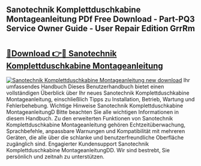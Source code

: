 ## Sanotechnik Komplettduschkabine Montageanleitung PDf Free Download - Part-PQ3 Service Owner Guide - User Repair Edition GrrRm

# <h2><a href="http://df8w7ly.blite.top/?on=Sanotechnik+Komplettduschkabine+Montageanleitung">🔗Download 👉🔴 Sanotechnik Komplettduschkabine Montageanleitung</a></h2>

[![Sanotechnik Komplettduschkabine Montageanleitung new download](https://i.imgur.com/lujVjoI.png)](http://df8w7ly.blite.top/?on=Sanotechnik+Komplettduschkabine+Montageanleitung)
Ihr umfassendes Handbuch Dieses Benutzerhandbuch bietet einen vollständigen Überblick über Ihr neues Sanotechnik Komplettduschkabine Montageanleitung, einschließlich Tipps zu Installation, Betrieb, Wartung und Fehlerbehebung. Wichtige Hinweise Sanotechnik Komplettduschkabine MontageanleitungD Bitte beachten Sie alle wichtigen Informationen in diesem Handbuch. Zu den erweiterten Funktionen von Sanotechnik Komplettduschkabine Montageanleitung gehören Echtzeitüberwachung, Sprachbefehle, anpassbare Warnungen und Kompatibilität mit mehreren Geräten, die alle über die schlanke und benutzerfreundliche Oberfläche zugänglich sind. Engagierter Kundensupport Sanotechnik Komplettduschkabine MontageanleitungDD. Wir sind bestrebt, Sie persönlich und zeitnah zu unterstützen.
